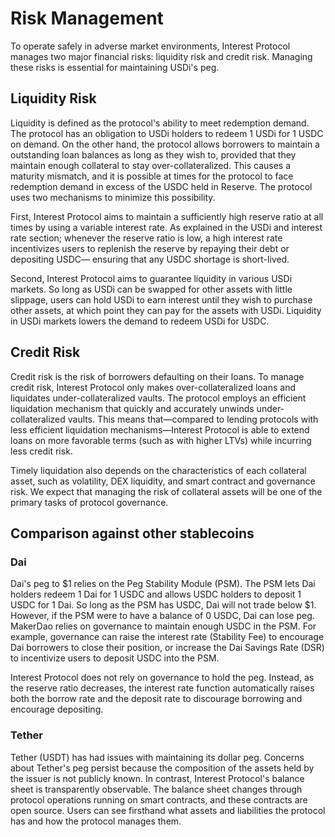 # Risk Management

To operate safely in adverse market environments, Interest Protocol manages two major financial risks: liquidity risk and credit risk. Managing these risks is essential for maintaining USDi's peg.

## Liquidity Risk
Liquidity is defined as the protocol's ability to meet redemption demand. The protocol has an obligation to USDi holders to redeem 1 USDi for 1 USDC on demand. On the other hand, the protocol allows borrowers to maintain a outstanding loan balances as long as they wish to, provided that they maintain enough collateral to stay over-collateralized. This causes a maturity mismatch, and it is possible at times for the protocol to face redemption demand in excess of the USDC held in Reserve. The protocol uses two mechanisms to minimize this possibility.

First, Interest Protocol aims to maintain a sufficiently high reserve ratio at all times by using a variable interest rate. As explained in the USDi and interest rate section; whenever the reserve ratio is low, a high interest rate incentivizes users to replenish the reserve by repaying their debt or depositing USDC— ensuring that any USDC shortage is short-lived.

Second, Interest Protocol aims to guarantee liquidity in various USDi markets. So long as USDi can be swapped for other assets with little slippage, users can hold USDi to earn interest until they wish to purchase other assets, at which point they can pay for the assets with USDi. Liquidity in USDi markets lowers the demand to redeem USDi for USDC.

## Credit Risk

Credit risk is the risk of borrowers defaulting on their loans. To manage credit risk, Interest Protocol only makes over-collateralized loans and liquidates under-collateralized vaults. The protocol employs an efficient liquidation mechanism that quickly and accurately unwinds under-collateralized vaults. This means that—compared to lending protocols with less efficient liquidation mechanisms—Interest Protocol is able to extend loans on more favorable terms (such as with higher LTVs) while incurring less credit risk.

Timely liquidation also depends on the characteristics of each collateral asset, such as  volatility, DEX liquidity, and smart contract and governance risk. We expect that managing the risk of collateral assets will be one of the primary tasks of protocol governance.

## Comparison against other stablecoins

### Dai
Dai's peg to $1 relies on the Peg Stability Module (PSM). The PSM lets Dai holders redeem 1 Dai for 1 USDC and allows USDC holders to deposit 1 USDC for 1 Dai. So long as the PSM has USDC, Dai will not trade below $1. However, if the PSM were to have a balance of 0 USDC, Dai can lose peg. MakerDao relies on governance to maintain enough USDC in the PSM. For example, governance can raise the interest rate (Stability Fee) to encourage Dai borrowers to close their position, or increase the Dai Savings Rate (DSR) to incentivize users to deposit USDC into the PSM.

Interest Protocol does not rely on governance to hold the peg. Instead, as the reserve ratio decreases, the interest rate function automatically raises both the borrow rate and the deposit rate to discourage borrowing and encourage depositing.

### Tether
Tether (USDT) has had issues with maintaining its dollar peg. Concerns about Tether's peg persist because the composition of the assets held by the issuer is not publicly known. In contrast, Interest Protocol's balance sheet is transparently observable. The balance sheet changes through protocol operations running on smart contracts, and these contracts are open source. Users can see firsthand what assets and liabilities the protocol has and how the protocol manages them.

